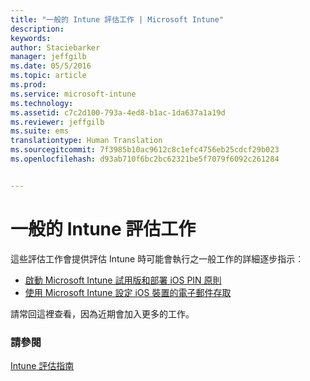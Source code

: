 ```yaml
---
title: "一般的 Intune 評估工作 | Microsoft Intune"
description: 
keywords: 
author: Staciebarker
manager: jeffgilb
ms.date: 05/5/2016
ms.topic: article
ms.prod: 
ms.service: microsoft-intune
ms.technology: 
ms.assetid: c7c2d100-793a-4ed8-b1ac-1da637a1a19d
ms.reviewer: jeffgilb
ms.suite: ems
translationtype: Human Translation
ms.sourcegitcommit: 7f3985b10ac9612c8c1efc4756eb25cdcf29b023
ms.openlocfilehash: d93ab710f6bc2bc62321be5f7079f6092c261284


---
```



# 一般的 Intune 評估工作

這些評估工作會提供評估 Intune 時可能會執行之一般工作的詳細逐步指示︰

- [啟動 Microsoft Intune 試用版和部署 iOS PIN 原則](start-a-microsoft-intune-trial-and-deploy-ios-pin-policy.md)
- [使用 Microsoft Intune 設定 iOS 裝置的電子郵件存取](set-up-email-access-for-ios-devices-using-microsoft-intune.md)

請常回這裡查看，因為近期會加入更多的工作。

### 請參閱
[Intune 評估指南](get-started-with-a-30-day-trial-of-microsoft-intune.md)



<!--HONumber=Jun16_HO4-->


